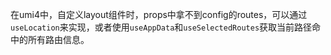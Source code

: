 在umi4中，自定义layout组件时，props中拿不到config的routes，可以通过`useLocation`来实现，或者使用`useAppData`和`useSelectedRoutes`获取当前路径命中的所有路由信息。
